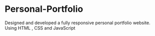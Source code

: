 # Personal-Portfolio
Designed and developed a fully responsive personal portfolio website.  Using HTML , CSS and JavaScript  
